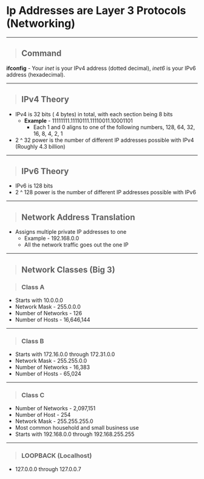 # Ip Addresses are Layer 3 Protocols (Networking)

---

> ## **Command**
**ifconfig** - Your *inet* is your IPv4 address (dotted decimal),  *inet6* is your IPv6 address (hexadecimal). 

---

> ## **IPv4 Theory**

- IPv4 is 32 bits ( 4 bytes) in total, with each section being 8 bits
	-  **Example** - 11111111.11110111.11110011.10001101
		- Each 1 and 0 aligns to one of the following numbers, 128, 64, 32, 16, 8, 4, 2, 1
- 2 ^ 32 power is the number of different IP addresses possible with IPv4 (Roughly 4.3 billion)

---

> ## **IPv6 Theory**

- IPv6 is 128 bits
- 2 ^ 128 power is the number of different IP addresses possible with IPv6

---

> ## **Network Address Translation**

- Assigns multiple private IP addresses to one 
	- Example - 192.168.0.0
	- All the network traffic goes out the one IP

---

> ## **Network Classes (Big 3)**

> ### **Class A**

- Starts with 10.0.0.0
- Network Mask - 255.0.0.0
- Number of Networks - 126
- Number of Hosts - 16,646,144

---

> ### **Class B**

- Starts with 172.16.0.0 through 172.31.0.0 
- Network Mask - 255.255.0.0
- Number of Networks - 16,383
- Number of Hosts - 65,024

---

> ### **Class C**

- Number of Networks - 2,097,151
- Number of Host - 254
- Network Mask - 255.255.255.0
- Most common household and small business use
- Starts with 192.168.0.0 through 192.168.255.255

---

> ### **LOOPBACK (Localhost)**

- 127.0.0.0 through 127.0.0.7
